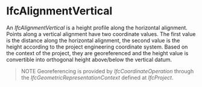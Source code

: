 # IfcAlignmentVertical

An _IfcAlignmentVertical_ is a height profile along the horizontal alignment. Points along a vertical alignment have two coordinate values. The first value is the distance along the horizontal alignment, the second value is the height according to the project engineering coordinate system. Based on the context of the project, they are georeferenced and the height value is convertible into orthogonal height above/below the vertical datum.

> NOTE  Georeferencing is provided by _IfcCoordinateOperation_ through the _IfcGeometricRepresentationContext_ defined at _IfcProject_.
